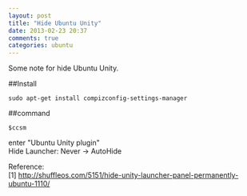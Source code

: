 ```yaml
---
layout: post
title: "Hide Ubuntu Unity"
date: 2013-02-23 20:37
comments: true
categories: ubuntu
---
```


Some note for hide Ubuntu Unity.

##Install

	sudo apt-get install compizconfig-settings-manager

##command

	$ccsm

enter "Ubuntu Unity plugin"  
Hide Launcher: Never -> AutoHide


Reference:  
[1] <http://shuffleos.com/5151/hide-unity-launcher-panel-permanently-ubuntu-1110/>
